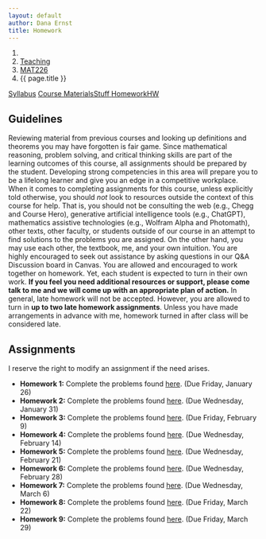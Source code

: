```yaml
---
layout: default
author: Dana Ernst
title: Homework
---
```


<ol class="breadcrumb">
  <li><a href="/"><i class="fa fa-home"></i></a></li>
  <li><a href="/teaching/">Teaching</a></li>
  <li><a href="/teaching/mat226s24">MAT226</a></li>
  <li class="active">{{ page.title }}</li>
</ol>

<div class="row">
<div class="col-xs-12">
<div class="btn-group btn-group-justified">
<a class="btn btn-default btn-success" href="{{site.baseurl}}/teaching/mat226s24/syllabus/">Syllabus</a>
<a class="btn btn-default btn-primary" href="{{site.baseurl}}/teaching/mat226s24/materials/">
<span class="hidden-xs">Course Materials</span><span class="visible-xs">Stuff</span>
</a>
<a class="btn btn-default btn-warning" href="{{site.baseurl}}/teaching/mat226s24/homework/">
<span class="hidden-xs">Homework</span><span class="visible-xs">HW</span>
</a>
</div>
</div>
</div>

## Guidelines ##
Reviewing material from previous courses and looking up definitions and theorems you may have forgotten is fair game. Since mathematical reasoning, problem solving, and critical thinking skills are part of the learning outcomes of this course, all assignments should be prepared by the student. Developing strong competencies in this area will prepare you to be a lifelong learner and give you an edge in a competitive workplace. When it comes to completing assignments for this course, unless explicitly told otherwise, you should *not* look to resources outside the context of this course for help.  That is, you should not be consulting the web (e.g., Chegg and Course Hero), generative artificial intelligence tools (e.g., ChatGPT), mathematics assistive technologies (e.g., Wolfram Alpha and Photomath), other texts, other faculty, or students outside of our course in an attempt to find solutions to the problems you are assigned.  On the other hand, you may use each other, the textbook, me, and your own intuition. You are highly encouraged to seek out assistance by asking questions in our Q&A Discussion board in Canvas. You are allowed and encouraged to work together on homework. Yet, each student is expected to turn in their own work.  **If you feel you need additional resources or support, please come talk to me and we will come up with an appropriate plan of action.**
In general, late homework will not be accepted. However, you are allowed to turn in **up to two late homework assignments**. Unless you have made arrangements in advance with me, homework turned in after class will be considered late.

## Assignments ##
I reserve the right to modify an assignment if the need arises.  

- **Homework 1:** Complete the problems found [here]({{site.baseurl}}/teaching/mat226s24/226HW1.pdf). (Due Friday, January 26)
- **Homework 2:** Complete the problems found [here]({{site.baseurl}}/teaching/mat226s24/226HW2.pdf). (Due Wednesday, January 31)
- **Homework 3:** Complete the problems found [here]({{site.baseurl}}/teaching/mat226s24/226HW3.pdf). (Due Friday, February 9)
- **Homework 4:** Complete the problems found [here]({{site.baseurl}}/teaching/mat226s24/226HW4.pdf). (Due Wednesday, February 14)
- **Homework 5:** Complete the problems found [here]({{site.baseurl}}/teaching/mat226s24/226HW5.pdf). (Due Wednesday, February 21)
- **Homework 6:** Complete the problems found [here]({{site.baseurl}}/teaching/mat226s24/226HW6.pdf). (Due Wednesday, February 28)
- **Homework 7:** Complete the problems found [here]({{site.baseurl}}/teaching/mat226s24/226HW7.pdf). (Due Wednesday, March 6)
- **Homework 8:** Complete the problems found [here]({{site.baseurl}}/teaching/mat226s24/226HW8.pdf). (Due Friday, March 22)
- **Homework 9:** Complete the problems found [here]({{site.baseurl}}/teaching/mat226s24/226HW9.pdf). (Due Friday, March 29)
